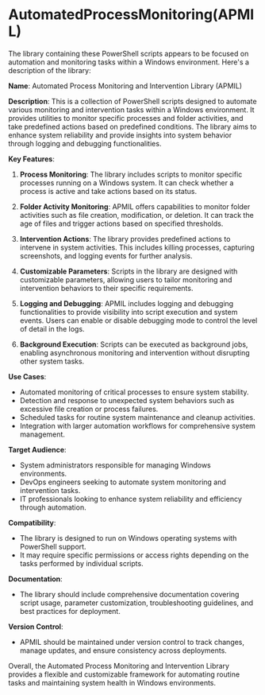 # AutomatedProcessMonitoring(APMIL)
The library containing these PowerShell scripts appears to be focused on automation and monitoring tasks within a Windows environment. Here's a description of the library:

**Name**: Automated Process Monitoring and Intervention Library (APMIL)

**Description**:
This is a collection of PowerShell scripts designed to automate various monitoring and intervention tasks within a Windows environment. It provides utilities to monitor specific processes and folder activities, and take predefined actions based on predefined conditions. The library aims to enhance system reliability and provide insights into system behavior through logging and debugging functionalities.

**Key Features**:
1. **Process Monitoring**: The library includes scripts to monitor specific processes running on a Windows system. It can check whether a process is active and take actions based on its status.

2. **Folder Activity Monitoring**: APMIL offers capabilities to monitor folder activities such as file creation, modification, or deletion. It can track the age of files and trigger actions based on specified thresholds.

3. **Intervention Actions**: The library provides predefined actions to intervene in system activities. This includes killing processes, capturing screenshots, and logging events for further analysis.

4. **Customizable Parameters**: Scripts in the library are designed with customizable parameters, allowing users to tailor monitoring and intervention behaviors to their specific requirements.

5. **Logging and Debugging**: APMIL includes logging and debugging functionalities to provide visibility into script execution and system events. Users can enable or disable debugging mode to control the level of detail in the logs.

6. **Background Execution**: Scripts can be executed as background jobs, enabling asynchronous monitoring and intervention without disrupting other system tasks.

**Use Cases**:
- Automated monitoring of critical processes to ensure system stability.
- Detection and response to unexpected system behaviors such as excessive file creation or process failures.
- Scheduled tasks for routine system maintenance and cleanup activities.
- Integration with larger automation workflows for comprehensive system management.

**Target Audience**:
- System administrators responsible for managing Windows environments.
- DevOps engineers seeking to automate system monitoring and intervention tasks.
- IT professionals looking to enhance system reliability and efficiency through automation.

**Compatibility**:
- The library is designed to run on Windows operating systems with PowerShell support.
- It may require specific permissions or access rights depending on the tasks performed by individual scripts.

**Documentation**:
- The library should include comprehensive documentation covering script usage, parameter customization, troubleshooting guidelines, and best practices for deployment.

**Version Control**:
- APMIL should be maintained under version control to track changes, manage updates, and ensure consistency across deployments.

Overall, the Automated Process Monitoring and Intervention Library provides a flexible and customizable framework for automating routine tasks and maintaining system health in Windows environments.
